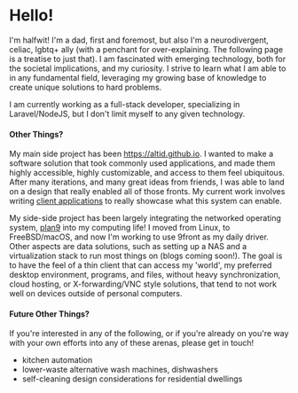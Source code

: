 # Hello!
I'm halfwit! I'm a dad, first and foremost, but also I'm a neurodivergent, celiac, lgbtq+ ally (with a penchant for over-explaining. The following page is a treatise to just that).  I am fascinated with emerging technology, both for the societal implications, and my curiosity. I strive to learn what I am able to in any fundamental field, leveraging my growing base of knowledge to create unique solutions to hard problems.

I am currently working as a full-stack developer, specializing in Laravel/NodeJS, but I don't limit myself to any given technology.

#### Other Things?

My main side project has been https://altid.github.io. I wanted to make a software solution that took commonly used applications, and made them highly accessible, highly customizable, and access to them feel ubiquitous. After many iterations, and many great ideas from friends, I was able to land on a design that really enabled all of those fronts. My current work involves writing [client applications](https://altid.github.io/clients) to really showcase what this system can enable.

My side-side project has been largely integrating the networked operating system, [plan9](https://en.wikipedia.org/wiki/Plan_9_from_Bell_Labs) into my computing life! I moved from Linux, to FreeBSD/macOS, and now I'm working to use 9front as my daily driver. Other aspects are data solutions, such as setting up a NAS and a virtualization stack to run most things on (blogs coming soon!). The goal is to have the feel of a thin client that can access my 'world', my preferred desktop environment, programs, and files, without heavy synchronization, cloud hosting, or X-forwarding/VNC style solutions, that tend to not work well on devices outside of personal computers.

#### Future Other Things?

If you're interested in any of the following, or if you're already on you're way with your own efforts into any of these arenas, please get in touch!

- kitchen automation
- lower-waste alternative wash machines, dishwashers
- self-cleaning design considerations for residential dwellings
